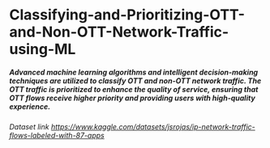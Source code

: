 # Classifying-and-Prioritizing-OTT-and-Non-OTT-Network-Traffic-using-ML
##### Advanced machine learning algorithms and intelligent decision-making techniques are utilized to classify OTT and non-OTT network traffic. The OTT traffic is prioritized to enhance the quality of service, ensuring that OTT flows receive higher priority and providing users with high-quality experience.
###### Dataset link https://www.kaggle.com/datasets/jsrojas/ip-network-traffic-flows-labeled-with-87-apps
